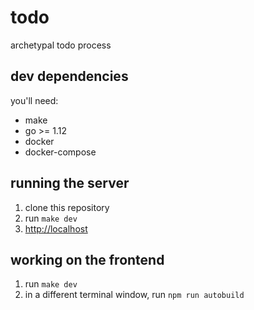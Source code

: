 # todo

archetypal todo process

## dev dependencies

you'll need:

- make
- go >= 1.12
- docker
- docker-compose

## running the server

1. clone this repository
2. run `make dev`
3. [http://localhost](http://localhost)

## working on the frontend

1. run `make dev`
2. in a different terminal window, run `npm run autobuild`
